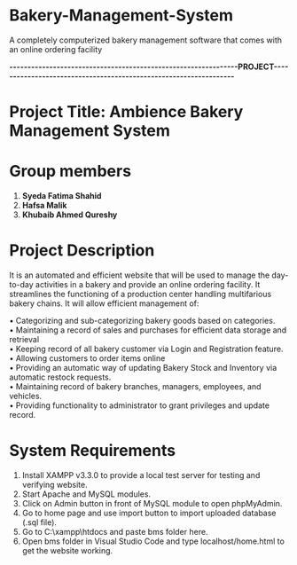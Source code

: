 # Bakery-Management-System

A completely computerized bakery management software that comes with an online ordering facility


**---------------------------------------------------------------PROJECT------------------------------------------------------------------**


# **Project Title: Ambience Bakery Management System**


# **Group members**
  1) **Syeda Fatima Shahid**
  2) **Hafsa Malik**
  3) **Khubaib Ahmed Qureshy**


# **Project Description**
It is an automated and efficient website that will be used to manage the day-to-day activities in a bakery and provide an online ordering facility.
It streamlines the functioning of a production center handling multifarious bakery chains. It will allow efficient management of:

•	Categorizing and sub-categorizing bakery goods based on categories.\
•	Maintaining a record of sales and purchases for efficient data storage and retrieval\
•	Keeping record of all bakery customer via Login and Registration feature.\
•	Allowing customers to order items online\
•	Providing an automatic way of updating Bakery Stock and Inventory via automatic restock requests.\
•	Maintaining record of bakery branches, managers, employees, and vehicles.\
•	Providing functionality to administrator to grant privileges and update record.


# **System Requirements**
1. Install XAMPP v3.3.0 to provide a local test server for testing and verifying website.
2. Start Apache and MySQL modules.
3. Click on Admin button in front of MySQL module to open phpMyAdmin.
4. Go to home page and use import button to import uploaded database (.sql file).
5. Go to C:\xampp\htdocs and paste bms folder here.
6. Open bms folder in Visual Studio Code and type localhost/home.html to get the website working.
